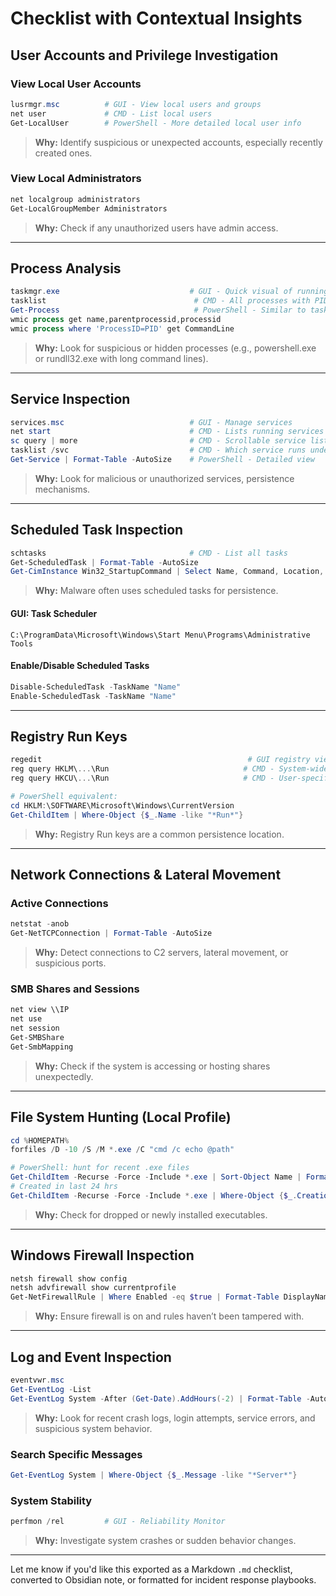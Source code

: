 #  Checklist with Contextual Insights

## User Accounts and Privilege Investigation

### View Local User Accounts

```powershell
lusrmgr.msc          # GUI - View local users and groups
net user             # CMD - List local users
Get-LocalUser        # PowerShell - More detailed local user info
```

> **Why:** Identify suspicious or unexpected accounts, especially recently created ones.

### View Local Administrators

```powershell
net localgroup administrators
Get-LocalGroupMember Administrators
```

> **Why:** Check if any unauthorized users have admin access.

---

## Process Analysis

```powershell
taskmgr.exe                             # GUI - Quick visual of running processes
tasklist                                 # CMD - All processes with PIDs
Get-Process                              # PowerShell - Similar to tasklist
wmic process get name,parentprocessid,processid
wmic process where 'ProcessID=PID' get CommandLine
```

> **Why:** Look for suspicious or hidden processes (e.g., powershell.exe or rundll32.exe with long command lines).

---

## Service Inspection

```powershell
services.msc                            # GUI - Manage services
net start                               # CMD - Lists running services
sc query | more                         # CMD - Scrollable service list
tasklist /svc                           # CMD - Which service runs under which process
Get-Service | Format-Table -AutoSize    # PowerShell - Detailed view
```

> **Why:** Look for malicious or unauthorized services, persistence mechanisms.

---

## Scheduled Task Inspection

```powershell
schtasks                                # CMD - List all tasks
Get-ScheduledTask | Format-Table -AutoSize
Get-CimInstance Win32_StartupCommand | Select Name, Command, Location, User | Format-List
```

> **Why:** Malware often uses scheduled tasks for persistence.

#### GUI: Task Scheduler

```
C:\ProgramData\Microsoft\Windows\Start Menu\Programs\Administrative Tools
```

#### Enable/Disable Scheduled Tasks

```powershell
Disable-ScheduledTask -TaskName "Name"
Enable-ScheduledTask -TaskName "Name"
```

---

## Registry Run Keys

```powershell
regedit                                              # GUI registry viewer
reg query HKLM\...\Run                              # CMD - System-wide autoruns
reg query HKCU\...\Run                              # CMD - User-specific autoruns
```

```powershell
# PowerShell equivalent:
cd HKLM:\SOFTWARE\Microsoft\Windows\CurrentVersion
Get-ChildItem | Where-Object {$_.Name -like "*Run*"}
```

> **Why:** Registry Run keys are a common persistence location.

---

## Network Connections & Lateral Movement

### Active Connections

```powershell
netstat -anob
Get-NetTCPConnection | Format-Table -AutoSize
```

> **Why:** Detect connections to C2 servers, lateral movement, or suspicious ports.

### SMB Shares and Sessions

```powershell
net view \\IP
net use
net session
Get-SMBShare
Get-SmbMapping
```

> **Why:** Check if the system is accessing or hosting shares unexpectedly.

---

## File System Hunting (Local Profile)

```powershell
cd %HOMEPATH%
forfiles /D -10 /S /M *.exe /C "cmd /c echo @path"
```

```powershell
# PowerShell: hunt for recent .exe files
Get-ChildItem -Recurse -Force -Include *.exe | Sort-Object Name | Format-Table Name, Fullname -AutoSize
# Created in last 24 hrs
Get-ChildItem -Recurse -Force -Include *.exe | Where-Object {$_.CreationTime -gt (Get-Date).AddDays(-1)}
```

> **Why:** Check for dropped or newly installed executables.

---

## Windows Firewall Inspection

```powershell
netsh firewall show config
netsh advfirewall show currentprofile
Get-NetFirewallRule | Where Enabled -eq $true | Format-Table DisplayName, Direction, Action, Enabled -AutoSize
```

> **Why:** Ensure firewall is on and rules haven’t been tampered with.

---

## Log and Event Inspection

```powershell
eventvwr.msc
Get-EventLog -List
Get-EventLog System -After (Get-Date).AddHours(-2) | Format-Table -AutoSize
```

> **Why:** Look for recent crash logs, login attempts, service errors, and suspicious system behavior.

### Search Specific Messages

```powershell
Get-EventLog System | Where-Object {$_.Message -like "*Server*"}
```

### System Stability

```powershell
perfmon /rel         # GUI - Reliability Monitor
```

> **Why:** Investigate system crashes or sudden behavior changes.

---

Let me know if you'd like this exported as a Markdown `.md` checklist, converted to Obsidian note, or formatted for incident response playbooks.
